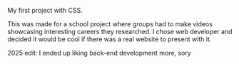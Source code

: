 My first project with CSS.

This was made for a school project where groups had to make videos showcasing interesting careers they researched. I chose web developer and decided it would be cool if
there was a real website to present with it.

2025 edit: I ended up liking back-end development more, sory
